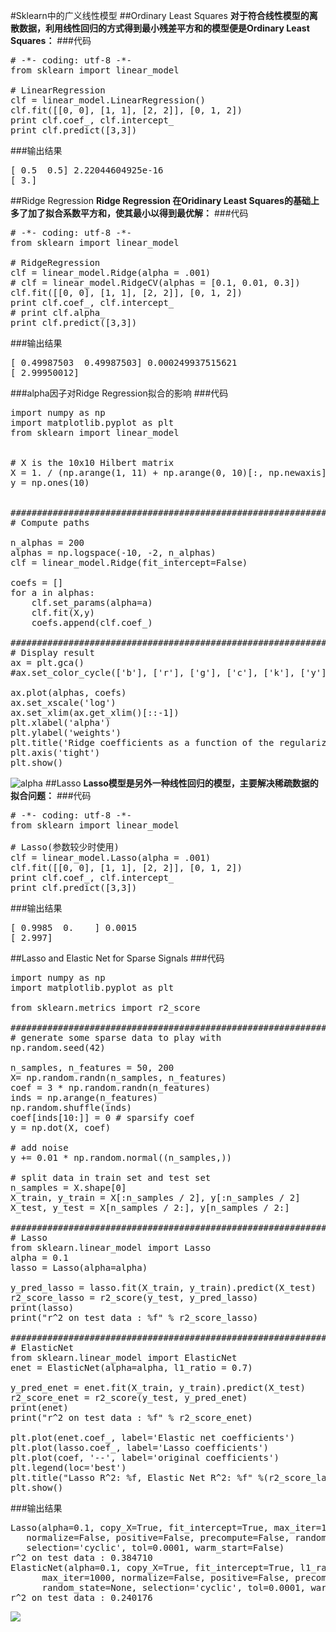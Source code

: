 #Sklearn中的广义线性模型
##Ordinary Least Squares
**对于符合线性模型的离散数据，利用线性回归的方式得到最小残差平方和的模型便是Ordinary Least Squares：**
###代码
<pre>
# -*- coding: utf-8 -*-
from sklearn import linear_model

# LinearRegression
clf = linear_model.LinearRegression()
clf.fit([[0, 0], [1, 1], [2, 2]], [0, 1, 2])
print clf.coef_, clf.intercept_
print clf.predict([3,3])
</pre>
###输出结果
<pre>
[ 0.5  0.5] 2.22044604925e-16
[ 3.]
</pre>
##Ridge Regression
**Ridge Regression 在Oridinary Least Squares的基础上多了加了拟合系数平方和，使其最小以得到最优解：**
###代码
<pre>
# -*- coding: utf-8 -*-
from sklearn import linear_model

# RidgeRegression
clf = linear_model.Ridge(alpha = .001)
# clf = linear_model.RidgeCV(alphas = [0.1, 0.01, 0.3])
clf.fit([[0, 0], [1, 1], [2, 2]], [0, 1, 2])
print clf.coef_, clf.intercept_
# print clf.alpha_
print clf.predict([3,3])
</pre>
###输出结果
<pre>
[ 0.49987503  0.49987503] 0.000249937515621
[ 2.99950012]
</pre>
###alpha因子对Ridge Regression拟合的影响
###代码
<pre>
import numpy as np
import matplotlib.pyplot as plt
from sklearn import linear_model


# X is the 10x10 Hilbert matrix
X = 1. / (np.arange(1, 11) + np.arange(0, 10)[:, np.newaxis])
y = np.ones(10)


###############################################################
# Compute paths

n_alphas = 200
alphas = np.logspace(-10, -2, n_alphas)
clf = linear_model.Ridge(fit_intercept=False)

coefs = []
for a in alphas:
    clf.set_params(alpha=a)
    clf.fit(X,y)
    coefs.append(clf.coef_)

################################################################
# Display result
ax = plt.gca()
#ax.set_color_cycle(['b'], ['r'], ['g'], ['c'], ['k'], ['y'], ['m'])

ax.plot(alphas, coefs)
ax.set_xscale('log')
ax.set_xlim(ax.get_xlim()[::-1])
plt.xlabel('alpha')
plt.ylabel('weights')
plt.title('Ridge coefficients as a function of the regularization')
plt.axis('tight')
plt.show()
</pre>
![alpha](/Users/Lovingmylove521/Desktop/scikit-learn/alpha_Ridge_Regression.png)
##Lasso
**Lasso模型是另外一种线性回归的模型，主要解决稀疏数据的拟合问题：**
###代码
<pre>
# -*- coding: utf-8 -*-
from sklearn import linear_model

# Lasso(参数较少时使用)
clf = linear_model.Lasso(alpha = .001)
clf.fit([[0, 0], [1, 1], [2, 2]], [0, 1, 2])
print clf.coef_, clf.intercept_
print clf.predict([3,3])
</pre>
###输出结果
<pre>
[ 0.9985  0.    ] 0.0015
[ 2.997]
</pre>
##Lasso and Elastic Net for Sparse Signals
###代码
<pre>
import numpy as np
import matplotlib.pyplot as plt

from sklearn.metrics import r2_score

################################################################################
# generate some sparse data to play with
np.random.seed(42)

n_samples, n_features = 50, 200
X= np.random.randn(n_samples, n_features)
coef = 3 * np.random.randn(n_features)
inds = np.arange(n_features)
np.random.shuffle(inds)
coef[inds[10:]] = 0 # sparsify coef
y = np.dot(X, coef)

# add noise
y += 0.01 * np.random.normal((n_samples,))

# split data in train set and test set
n_samples = X.shape[0]
X_train, y_train = X[:n_samples / 2], y[:n_samples / 2]
X_test, y_test = X[n_samples / 2:], y[n_samples / 2:]

################################################################################
# Lasso
from sklearn.linear_model import Lasso
alpha = 0.1
lasso = Lasso(alpha=alpha)

y_pred_lasso = lasso.fit(X_train, y_train).predict(X_test)
r2_score_lasso = r2_score(y_test, y_pred_lasso)
print(lasso)
print("r^2 on test data : %f" % r2_score_lasso)

################################################################################
# ElasticNet
from sklearn.linear_model import ElasticNet
enet = ElasticNet(alpha=alpha, l1_ratio = 0.7)

y_pred_enet = enet.fit(X_train, y_train).predict(X_test)
r2_score_enet = r2_score(y_test, y_pred_enet)
print(enet)
print("r^2 on test data : %f" % r2_score_enet)

plt.plot(enet.coef_, label='Elastic net coefficients')
plt.plot(lasso.coef_, label='Lasso coefficients')
plt.plot(coef, '--', label='original coefficients')
plt.legend(loc='best')
plt.title("Lasso R^2: %f, Elastic Net R^2: %f" %(r2_score_lasso, r2_score_enet) )
plt.show()
</pre>
###输出结果
<pre>
Lasso(alpha=0.1, copy_X=True, fit_intercept=True, max_iter=1000,
   normalize=False, positive=False, precompute=False, random_state=None,
   selection='cyclic', tol=0.0001, warm_start=False)
r^2 on test data : 0.384710
ElasticNet(alpha=0.1, copy_X=True, fit_intercept=True, l1_ratio=0.7,
      max_iter=1000, normalize=False, positive=False, precompute=False,
      random_state=None, selection='cyclic', tol=0.0001, warm_start=False)
r^2 on test data : 0.240176
</pre>
![](/Users/Lovingmylove521/Desktop/scikit-learn/Lasso_and_Elastic_Net_for_Sparse_Signals.png)